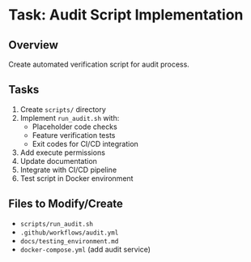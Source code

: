 # Task: Audit Script Implementation

## Overview
Create automated verification script for audit process.

## Tasks
1. Create `scripts/` directory
2. Implement `run_audit.sh` with:
   - Placeholder code checks
   - Feature verification tests
   - Exit codes for CI/CD integration
3. Add execute permissions
4. Update documentation
5. Integrate with CI/CD pipeline
6. Test script in Docker environment

## Files to Modify/Create
- `scripts/run_audit.sh`
- `.github/workflows/audit.yml`
- `docs/testing_environment.md`
- `docker-compose.yml` (add audit service)